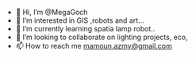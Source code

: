 - 👋 Hi, I’m @MegaGoch
- 👀 I’m interested in GIS ,robots and art...
- 🌱 I’m currently learning spatia lamp robot..
- 💞️ I’m looking to collaborate on lighting projects, eco,
- 📫 How to reach me mamoun.azmy@gmail.com

<!Lombi , Limbi , Limboooo...... someinthing makes your life better 
MegaGoch/MegaGoch is a ✨ special ✨ repository because its `README.md` (this file) appears on your GitHub profile.
You can click the Preview link to take a look at your changes.
--->
